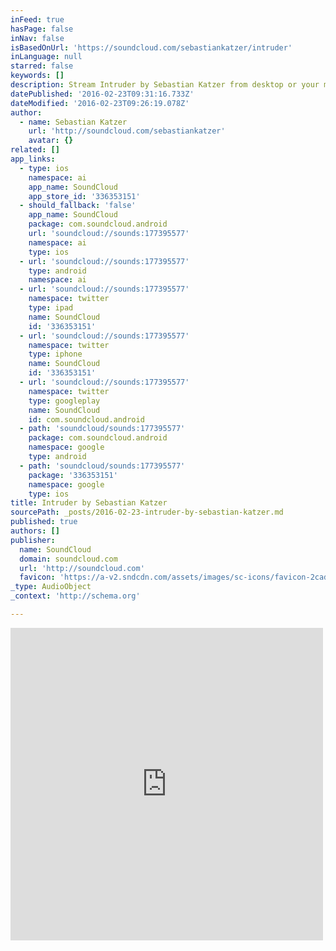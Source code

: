 ```yaml
---
inFeed: true
hasPage: false
inNav: false
isBasedOnUrl: 'https://soundcloud.com/sebastiankatzer/intruder'
inLanguage: null
starred: false
keywords: []
description: Stream Intruder by Sebastian Katzer from desktop or your mobile device
datePublished: '2016-02-23T09:31:16.733Z'
dateModified: '2016-02-23T09:26:19.078Z'
author:
  - name: Sebastian Katzer
    url: 'http://soundcloud.com/sebastiankatzer'
    avatar: {}
related: []
app_links:
  - type: ios
    namespace: ai
    app_name: SoundCloud
    app_store_id: '336353151'
  - should_fallback: 'false'
    app_name: SoundCloud
    package: com.soundcloud.android
    url: 'soundcloud://sounds:177395577'
    namespace: ai
    type: ios
  - url: 'soundcloud://sounds:177395577'
    type: android
    namespace: ai
  - url: 'soundcloud://sounds:177395577'
    namespace: twitter
    type: ipad
    name: SoundCloud
    id: '336353151'
  - url: 'soundcloud://sounds:177395577'
    namespace: twitter
    type: iphone
    name: SoundCloud
    id: '336353151'
  - url: 'soundcloud://sounds:177395577'
    namespace: twitter
    type: googleplay
    name: SoundCloud
    id: com.soundcloud.android
  - path: 'soundcloud/sounds:177395577'
    package: com.soundcloud.android
    namespace: google
    type: android
  - path: 'soundcloud/sounds:177395577'
    package: '336353151'
    namespace: google
    type: ios
title: Intruder by Sebastian Katzer
sourcePath: _posts/2016-02-23-intruder-by-sebastian-katzer.md
published: true
authors: []
publisher:
  name: SoundCloud
  domain: soundcloud.com
  url: 'http://soundcloud.com'
  favicon: 'https://a-v2.sndcdn.com/assets/images/sc-icons/favicon-2cadd14b.ico'
_type: AudioObject
_context: 'http://schema.org'

---
```

<iframe src="https://cdn.embedly.com/widgets/media.html?src=https%3A%2F%2Fw.soundcloud.com%2Fplayer%2F%3Fvisual%3Dtrue%26url%3Dhttp%253A%252F%252Fapi.soundcloud.com%252Ftracks%252F177395577%26show_artwork%3Dtrue&amp;url=https%3A%2F%2Fsoundcloud.com%2Fsebastiankatzer%2Fintruder&amp;image=http%3A%2F%2Fi1.sndcdn.com%2Fartworks-000099309074-ju2dg5-t500x500.jpg&amp;key=b7d04c9b404c499eba89ee7072e1c4f7&amp;type=text%2Fhtml&amp;schema=soundcloud" width="500" height="500" scrolling="no" frameborder="0" allowfullscreen="allowfullscreen" style=""></iframe>